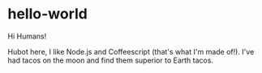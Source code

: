 # hello-world

Hi Humans!

Hubot here, I like Node.js and Coffeescript (that's what I'm made of!).
I've had tacos on the moon and find them superior to Earth tacos.
